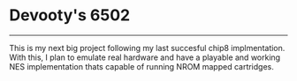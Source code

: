 # Devooty's 6502
***
This is my next big project following my last succesful chip8 implmentation. 
With this, I plan to emulate real hardware and have a playable and working NES implementation
thats capable of running NROM mapped cartridges. 

